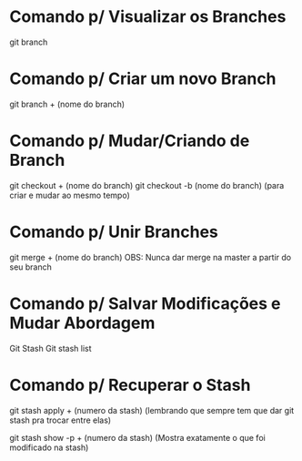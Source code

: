 # Comando p/ Visualizar os Branches

git branch

# Comando p/ Criar um novo Branch

git branch + (nome do branch)

# Comando p/ Mudar/Criando de Branch

git checkout + (nome do branch)
git checkout -b (nome do branch) (para criar e mudar ao mesmo tempo)

# Comando p/ Unir Branches

git merge + (nome do branch) OBS: Nunca dar merge na master a partir do seu branch

# Comando p/ Salvar Modificações e Mudar Abordagem

Git Stash
Git stash list

# Comando p/ Recuperar o Stash

git stash apply + (numero da stash) (lembrando que sempre tem que dar git stash pra trocar entre elas)

git stash show -p + (numero da stash) (Mostra exatamente o que foi modificado na stash)
